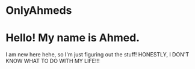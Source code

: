 # OnlyAhmeds

# Hello! My name is Ahmed.
I am new here hehe, so I'm just figuring out the stuff!
HONESTLY, I DON'T KNOW WHAT TO DO WITH MY LIFE!!!
